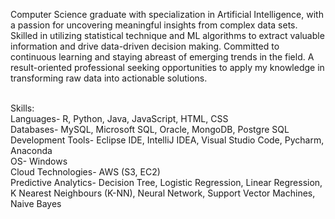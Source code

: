 
Computer Science graduate with specialization in Artificial Intelligence, with a passion for uncovering meaningful insights from complex data sets. Skilled in utilizing statistical technique and ML algorithms to extract valuable information and drive data-driven decision making. Committed to continuous learning and staying abreast of emerging trends in the field. A result-oriented professional seeking opportunities to apply my knowledge in transforming raw data into actionable solutions.    

<br>
Skills:
<br>
Languages- R, Python, Java, JavaScript, HTML, CSS<br>
Databases- MySQL, Microsoft SQL, Oracle, MongoDB, Postgre SQL<br>
Development Tools- Eclipse IDE, IntelliJ IDEA, Visual Studio Code, Pycharm, Anaconda<br>
OS- Windows<br>
Cloud Technologies- AWS (S3, EC2)<br>
Predictive Analytics- Decision Tree, Logistic Regression, Linear Regression, K Nearest Neighbours (K-NN), Neural Network, Support Vector Machines, Naive Bayes

<!--
**TanveerAIML/TanveerAIML** is a ✨ _special_ ✨ repository because its `README.md` (this file) appears on your GitHub profile.

Here are some ideas to get you started:

- 🔭 I’m currently working on ...
- 🌱 I’m currently learning ...
- 👯 I’m looking to collaborate on ...
- 🤔 I’m looking for help with ...
- 💬 Ask me about ...
- 📫 How to reach me: ...
- 😄 Pronouns: ...
- ⚡ Fun fact: ...
-->
